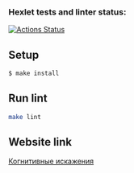 ### Hexlet tests and linter status:
[![Actions Status](https://github.com/malevka/layout-designer-project-lvl1/workflows/LayoutDesigner%20CI/badge.svg)](https://github.com/malevka/layout-designer-project-lvl1/actions)

## Setup

```sh
$ make install
```

## Run lint

```sh
make lint
```

## Website link
[Когнитивные искажения](https://obeisant-story.surge.sh)